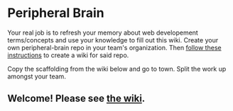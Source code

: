 # Peripheral Brain
Your real job is to refresh your memory about web developement terms/concepts and use your knowledge to fill out this wiki.
Create your own peripheral-brain repo in your team's organization. Then <a href="https://help.github.com/articles/adding-wiki-pages-via-the-online-interface/" target="_blank">follow these instructions</a> to create a wiki for said repo.

Copy the scaffolding from the wiki below and go to town. Split the work up amongst your team.
## Welcome! Please see [the wiki](https://github.com/luismdrndev/peripheral-brain/wiki).
